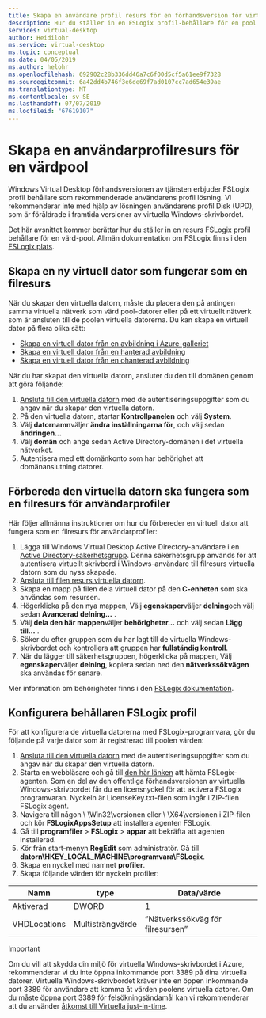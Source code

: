 ```yaml
---
title: Skapa en användare profil resurs för en förhandsversion för virtuella skrivbord i Windows-värd pool - Azure
description: Hur du ställer in en FSLogix profil-behållare för en pool för förhandsversion för virtuella skrivbord i Windows-värd.
services: virtual-desktop
author: Heidilohr
ms.service: virtual-desktop
ms.topic: conceptual
ms.date: 04/05/2019
ms.author: helohr
ms.openlocfilehash: 692902c28b336dd46a7c6f00d5cf5a61ee9f7328
ms.sourcegitcommit: 6a42dd4b746f3e6de69f7ad0107cc7ad654e39ae
ms.translationtype: MT
ms.contentlocale: sv-SE
ms.lasthandoff: 07/07/2019
ms.locfileid: "67619107"
---
```

# <a name="set-up-a-user-profile-share-for-a-host-pool"></a>Skapa en användarprofilresurs för en värdpool

Windows Virtual Desktop förhandsversionen av tjänsten erbjuder FSLogix profil behållare som rekommenderade användarens profil lösning. Vi rekommenderar inte med hjälp av lösningen användarens profil Disk (UPD), som är föråldrade i framtida versioner av virtuella Windows-skrivbordet.

Det här avsnittet kommer berättar hur du ställer in en resurs FSLogix profil behållare för en värd-pool. Allmän dokumentation om FSLogix finns i den [FSLogix plats](https://docs.fslogix.com/).

## <a name="create-a-new-virtual-machine-that-will-act-as-a-file-share"></a>Skapa en ny virtuell dator som fungerar som en filresurs

När du skapar den virtuella datorn, måste du placera den på antingen samma virtuella nätverk som värd pool-datorer eller på ett virtuellt nätverk som är ansluten till de poolen virtuella datorerna. Du kan skapa en virtuell dator på flera olika sätt:

- [Skapa en virtuell dator från en avbildning i Azure-galleriet](https://docs.microsoft.com/azure/virtual-machines/windows/quick-create-portal#create-virtual-machine)
- [Skapa en virtuell dator från en hanterad avbildning](https://docs.microsoft.com/azure/virtual-machines/windows/create-vm-generalized-managed)
- [Skapa en virtuell dator från en ohanterad avbildning](https://github.com/Azure/azure-quickstart-templates/tree/master/101-vm-from-user-image)

När du har skapat den virtuella datorn, ansluter du den till domänen genom att göra följande:

1. [Ansluta till den virtuella datorn](https://docs.microsoft.com/azure/virtual-machines/windows/quick-create-portal#connect-to-virtual-machine) med de autentiseringsuppgifter som du angav när du skapar den virtuella datorn.
2. På den virtuella datorn, startar **Kontrollpanelen** och välj **System**.
3. Välj **datornamn**väljer **ändra inställningarna för**, och välj sedan **ändringen...**
4. Välj **domän** och ange sedan Active Directory-domänen i det virtuella nätverket.
5. Autentisera med ett domänkonto som har behörighet att domänanslutning datorer.

## <a name="prepare-the-virtual-machine-to-act-as-a-file-share-for-user-profiles"></a>Förbereda den virtuella datorn ska fungera som en filresurs för användarprofiler

Här följer allmänna instruktioner om hur du förbereder en virtuell dator att fungera som en filresurs för användarprofiler:

1. Lägga till Windows Virtual Desktop Active Directory-användare i en [Active Directory-säkerhetsgrupp](https://docs.microsoft.com/windows/security/identity-protection/access-control/active-directory-security-groups). Denna säkerhetsgrupp används för att autentisera virtuellt skrivbord i Windows-användare till filresurs virtuella datorn som du nyss skapade.
2. [Ansluta till filen resurs virtuella datorn](https://docs.microsoft.com/azure/virtual-machines/windows/quick-create-portal#connect-to-virtual-machine).
3. Skapa en mapp på filen dela virtuell dator på den **C-enheten** som ska användas som resursen.
4. Högerklicka på den nya mappen, Välj **egenskaper**väljer **delning**och välj sedan **Avancerad delning...** .
5. Välj **dela den här mappen**väljer **behörigheter...** och välj sedan **Lägg till...** .
6. Söker du efter gruppen som du har lagt till de virtuella Windows-skrivbordet och kontrollera att gruppen har **fullständig kontroll**.
7. När du lägger till säkerhetsgruppen, högerklicka på mappen, Välj **egenskaper**väljer **delning**, kopiera sedan ned den **nätverkssökvägen** ska användas för senare.

Mer information om behörigheter finns i den [FSLogix dokumentation](https://docs.fslogix.com/display/20170529/Requirements%2B-%2BProfile%2BContainers).

## <a name="configure-the-fslogix-profile-container"></a>Konfigurera behållaren FSLogix profil

För att konfigurera de virtuella datorerna med FSLogix-programvara, gör du följande på varje dator som är registrerad till poolen värden:

1. [Ansluta till den virtuella datorn](https://docs.microsoft.com/azure/virtual-machines/windows/quick-create-portal#connect-to-virtual-machine) med de autentiseringsuppgifter som du angav när du skapar den virtuella datorn.
2. Starta en webbläsare och gå till [den här länken](https://go.microsoft.com/fwlink/?linkid=2084562) att hämta FSLogix-agenten. Som en del av den offentliga förhandsversionen av virtuella Windows-skrivbordet får du en licensnyckel för att aktivera FSLogix programvaran. Nyckeln är LicenseKey.txt-filen som ingår i ZIP-filen FSLogix agent.
3. Navigera till någon \\ \\Win32\\versionen eller \\ \\X64\\versionen i ZIP-filen och kör **FSLogixAppsSetup** att installera agenten FSLogix.
4. Gå till **programfiler** > **FSLogix** > **appar** att bekräfta att agenten installerad.
5. Kör från start-menyn **RegEdit** som administratör. Gå till **datorn\\HKEY_LOCAL_MACHINE\\programvara\\FSLogix**.
6. Skapa en nyckel med namnet **profiler**.
7. Skapa följande värden för nyckeln profiler:

| Namn                | type               | Data/värde                        |
|---------------------|--------------------|-----------------------------------|
| Aktiverad             | DWORD              | 1                                 |
| VHDLocations        | Multisträngvärde | ”Nätverkssökväg för filresursen”     |

>[!IMPORTANT]
>Om du vill att skydda din miljö för virtuella Windows-skrivbordet i Azure, rekommenderar vi du inte öppna inkommande port 3389 på dina virtuella datorer. Virtuella Windows-skrivbordet kräver inte en öppen inkommande port 3389 för användare att komma åt värden poolens virtuella datorer. Om du måste öppna port 3389 för felsökningsändamål kan vi rekommenderar att du använder [åtkomst till Virtuella just-in-time](https://docs.microsoft.com/azure/security-center/security-center-just-in-time).